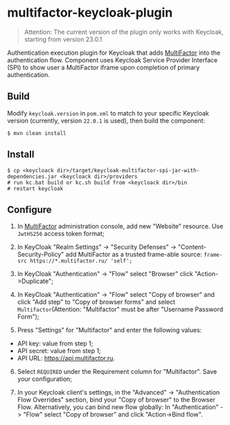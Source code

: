 # multifactor-keycloak-plugin
> Attention: The current version of the plugin only works with Keycloak, starting from version 23.0.1

Authentication execution plugin for Keycloak that adds <a href="https://multifactor.ru/" target="_blank">MultiFactor</a> into the authentication flow. Component uses Keycloak Service Provider Interface (SPI) to show user a MultiFactor iframe upon completion of primary authentication.

## Build

Modify `keycloak.version` in `pom.xml` to match to your specific Keycloak version (currently, version `22.0.1` is used), then build the component:

```
$ mvn clean install
```

## Install

```
$ cp <keycloack dir>/target/keycloak-multifactor-spi-jar-with-dependencies.jar <keycloack dir>/providers
# run kc.bat build or kc.sh build from <keycloack dir>/bin
# restart keycloak
```

## Configure

1. In <a href="https://admin.multifactor.ru/" target="_blank">MultiFactor</a> administration console, add new "Website" resource. Use `JwtHS256` access token format;

2. In KeyCloak "Realm Settings" -> "Security Defenses" -> "Content-Security-Policy" add MultiFactor as a trusted frame-able source: 
`frame-src https://*.multifactor.ru/ 'self';`

3. In KeyCloak "Authentication" -> "Flow" select "Browser" click "Action->Duplicate";

4. In KeyCloak "Authentication" -> "Flow" select "Copy of browser" and click "Add step" to "Copy of browser forms" and select `Multifactor`(Attention: "Multifactor" must be after "Username Password Form");

5. Press "Settings" for "Multifactor" and enter the following values:
  * API key: value from step 1;
  * API secret: value from step 1;
  * API URL: https://api.multifactor.ru.

6. Select `REQUIRED` under the Requirement column for "Multifactor". Save your configuration; 

7. In your Keycloak client's settings, in the "Advanced" -> "Authentication Flow Overrides" section, bind your "Copy of browser" to the Browser Flow. Alternatively, you can bind new flow globally: In "Authentication" -> "Flow" select "Copy of browser" and click "Action->Bind flow".